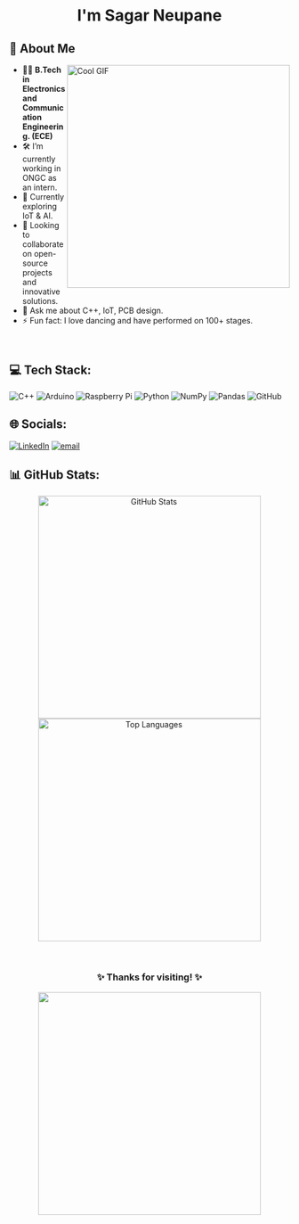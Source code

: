 <div align="center">
  <h1 align="center">
    I'm Sagar Neupane
</h1>
  </div>
  
<h2>🚀 About Me</h2>
<img align="right" src="https://user-images.githubusercontent.com/74038190/225813708-98b745f2-7d22-48cf-9150-083f1b00d6c9.gif" width="400" alt="Cool GIF" />


- 🧑‍🎓 **B.Tech in Electronics and Communication Engineering. (ECE)**
- 🛠 I’m currently working in ONGC as an intern.
- 🌱 Currently exploring IoT & AI.
- 🤝 Looking to collaborate on open-source projects and innovative solutions.
- 💬 Ask me about C++, IoT, PCB design.
- ⚡ Fun fact: I love dancing and have performed on 100+ stages.
<br>


## 💻 Tech Stack:

![C++](https://img.shields.io/badge/c++-%2300599C.svg?style=for-the-badge&logo=c%2B%2B&logoColor=white) ![Arduino](https://img.shields.io/badge/-Arduino-00979D?style=for-the-badge&logo=Arduino&logoColor=white) ![Raspberry Pi](https://img.shields.io/badge/-Raspberry_Pi-C51A4A?style=for-the-badge&logo=Raspberry-Pi) ![Python](https://img.shields.io/badge/python-3670A0?style=for-the-badge&logo=python&logoColor=ffdd54) ![NumPy](https://img.shields.io/badge/numpy-%23013243.svg?style=for-the-badge&logo=numpy&logoColor=white) ![Pandas](https://img.shields.io/badge/pandas-%23150458.svg?style=for-the-badge&logo=pandas&logoColor=white)  ![GitHub](https://img.shields.io/badge/github-%23121011.svg?style=for-the-badge&logo=github&logoColor=white)

## 🌐 Socials:
[![LinkedIn](https://img.shields.io/badge/LinkedIn-%230077B5.svg?logo=linkedin&logoColor=white)](https://linkedin.com/in/www.linkedin.com/in/sagar-neupane1) [![email](https://img.shields.io/badge/Email-D14836?logo=gmail&logoColor=white)](mailto:sagarneupane9872@gmail.com)

## 📊 GitHub Stats:
<p align="center">
  <img src="https://github-readme-stats.vercel.app/api?username=SagarNeupane&show_icons=true&theme=tokyonight" width="400" alt="GitHub Stats"/> 
  <img src="https://github-readme-stats.vercel.app/api/top-langs/?username=SagarNeupane&layout=compact&theme=tokyonight" width="400" alt="Top Languages"/> 
</p>
<br>

<div align="center">
  <h3>✨ Thanks for visiting! ✨</h3>
  <center><img src="https://user-images.githubusercontent.com/74038190/212284158-e840e285-664b-44d7-b79b-e264b5e54825.gif" width="400"></center>
  <br><br>
</div>

